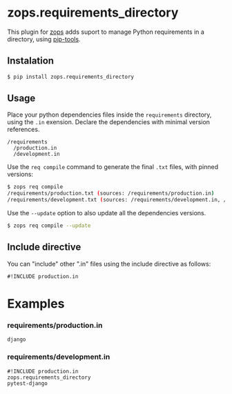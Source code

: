 # zops.requirements_directory

This plugin for [zops](https://github.com/zerotk/zops) adds suport to manage Python requirements in a directory, using [pip-tools](https://github.com/nvie/pip-tools).

## Instalation

```bash
$ pip install zops.requirements_directory
```

## Usage

Place your python dependencies files inside the `requirements` directory, using the `.in` exension. Declare the dependencies with minimal
version references.

```
/requirements
  /production.in
  /development.in
```

Use the `req compile` command to generate the final `.txt` files, with pinned versions:

```bash
$ zops req compile
/requirements/production.txt (sources: /requirements/production.in)
/requirements/development.txt (sources: /requirements/development.in, /requirements/production.in)
```
Use the `--update` option to also update all the dependencies versions.

```bash
$ zops req compile --update
```

## Include directive

You can "include" other ".in" files using the include directive as follows:

```
#!INCLUDE production.in
```

# Examples

### requirements/production.in

```
django
```

### requirements/development.in

```
#!INCLUDE production.in
zops.requirements_directory
pytest-django
```
